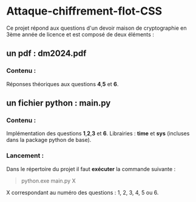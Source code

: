 # Attaque-chiffrement-flot-CSS
Ce projet répond aux questions d'un devoir maison de cryptographie en 3ème année de licence et est composé de deux éléments :
## un pdf : dm2024.pdf
### Contenu :
Réponses théoriques aux questions **4**,**5** et **6**.
## un fichier python : main.py
### Contenu :
Implémentation des questions **1**,**2**,**3** et **6**.
Librairies : **time** et **sys** (incluses dans la package python de base).
### Lancement :
Dans le répertoire du projet il faut **exécuter** la commande suivante :
> python.exe main.py X

X correspondant au numéro des questions : 1, 2, 3, 4, 5 ou 6.
